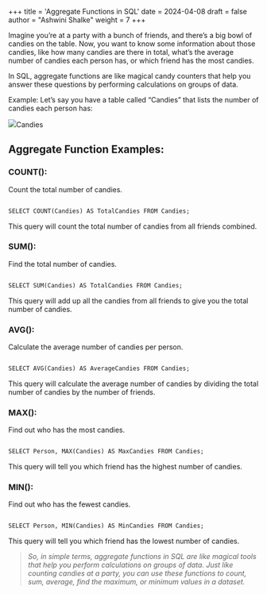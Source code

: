 +++
title = 'Aggregate Functions in SQL'
date = 2024-04-08
draft = false
author = "Ashwini Shalke"
weight = 7
+++


Imagine you’re at a party with a bunch of friends, and there’s a big bowl of candies on the table. Now, you want to know some information about those candies, like how many candies are there in total, what’s the average number of candies each person has, or which friend has the most candies.

In SQL, aggregate functions are like magical candy counters that help you answer these questions by performing calculations on groups of data.

Example: Let’s say you have a table called “Candies” that lists the number of candies each person has:

![](https://cdn-images-1.medium.com/max/1600/1*f3ia0fh0UHQRtBObfB2Khw.png)Candies

## Aggregate Function Examples:

### COUNT():

Count the total number of candies.
```html

SELECT COUNT(Candies) AS TotalCandies FROM Candies;

```

This query will count the total number of candies from all friends combined.

### SUM():

Find the total number of candies.

```html 

SELECT SUM(Candies) AS TotalCandies FROM Candies;

```

This query will add up all the candies from all friends to give you the total number of candies.

### AVG():

Calculate the average number of candies per person.

```html 

SELECT AVG(Candies) AS AverageCandies FROM Candies;

```


This query will calculate the average number of candies by dividing the total number of candies by the number of friends.

### MAX():

Find out who has the most candies.

```html 

SELECT Person, MAX(Candies) AS MaxCandies FROM Candies;

```


This query will tell you which friend has the highest number of candies.

### MIN():

Find out who has the fewest candies.

```html 

SELECT Person, MIN(Candies) AS MinCandies FROM Candies;

```

This query will tell you which friend has the lowest number of candies.


> _So, in simple terms, aggregate functions in SQL are like magical tools that help you perform calculations on groups of data. Just like counting candies at a party, you can use these functions to count, sum, average, find the maximum, or minimum values in a dataset._ 
